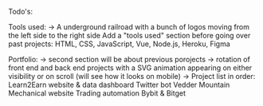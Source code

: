 Todo's:

Tools used:
-> A underground railroad with a bunch of logos moving from the left side to the right side
Add a "tools used" section before going over past projects:
HTML, CSS, JavaScript, Vue, Node.js, Heroku, Figma

Portfolio:
-> second section will be about previous porojects
    -> rotation of front end and back end projects with a SVG animation appearing on either visibility or on scroll (will see how it looks on mobile)
-> Project list in order:
Learn2Earn website & data dashboard
Twitter bot
Vedder Mountain Mechanical website
Trading automation Bybit & Bitget

